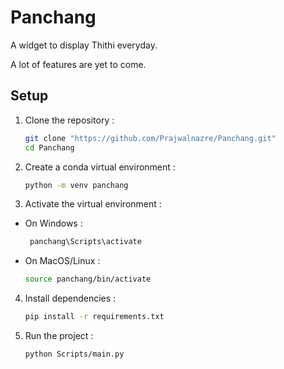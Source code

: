# Panchang

A widget to display Thithi everyday. 

A lot of features are yet to come.

## Setup

1. Clone the repository :
   ```bash
   git clone "https://github.com/Prajwalnazre/Panchang.git"
   cd Panchang

2. Create a conda virtual environment :
   ```bash
   python -m venv panchang

3. Activate the virtual environment :

- On Windows :
  ```bash
   panchang\Scripts\activate
- On MacOS/Linux :

  ```bash
  source panchang/bin/activate 

4. Install dependencies :

   ```bash
   pip install -r requirements.txt

5. Run the project :

   ```bash
   python Scripts/main.py
